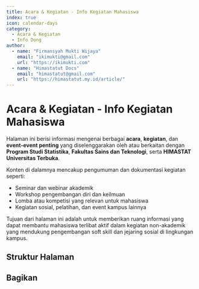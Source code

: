 ```yaml
--- 
title: Acara & Kegiatan - Info Kegiatan Mahasiswa
index: true
icon: calendar-days
category:
  - Acara & Kegiatan
  - Info Dong
author:
  - name: "Firmansyah Mukti Wijaya"
    email: "ikimukti@gmail.com"
    url: "https://ikimukti.com"
  - name: "Himastatut Docs"
    email: "himastatut@gmail.com"
    url: "https://himastatut.my.id/article/"
--- 
```


# Acara & Kegiatan - Info Kegiatan Mahasiswa

Halaman ini berisi informasi mengenai berbagai **acara**, **kegiatan**, dan **event-event penting** yang diselenggarakan oleh atau berkaitan dengan **Program Studi Statistika**, **Fakultas Sains dan Teknologi**, serta **HIMASTAT Universitas Terbuka**.

Konten di dalamnya mencakup pengumuman dan dokumentasi kegiatan seperti:

- Seminar dan webinar akademik
- Workshop pengembangan diri dan keilmuan
- Lomba atau kompetisi yang relevan untuk mahasiswa
- Kegiatan sosial, pelatihan, dan event kampus lainnya

Tujuan dari halaman ini adalah untuk memberikan ruang informasi yang dapat membantu mahasiswa terlibat aktif dalam kegiatan non-akademik yang mendukung pengembangan soft skill dan jejaring sosial di lingkungan kampus.

## Struktur Halaman

<Catalog />


## Bagikan
<Share colorful />
<GitContributors />
<GitChangelog />